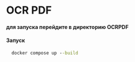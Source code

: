 # OCR PDF

####  для запуска перейдите в директорию OCRPDF
#### Запуск
```cmd
  docker compose up --build
